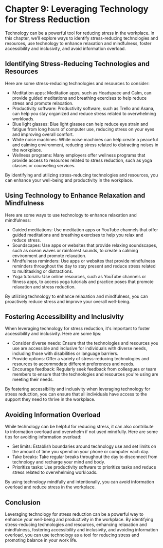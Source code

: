Chapter 9: Leveraging Technology for Stress Reduction
=====================================================

Technology can be a powerful tool for reducing stress in the workplace. In this chapter, we'll explore ways to identify stress-reducing technologies and resources, use technology to enhance relaxation and mindfulness, foster accessibility and inclusivity, and avoid information overload.

Identifying Stress-Reducing Technologies and Resources
------------------------------------------------------

Here are some stress-reducing technologies and resources to consider:

* Meditation apps: Meditation apps, such as Headspace and Calm, can provide guided meditations and breathing exercises to help reduce stress and promote relaxation.
* Productivity software: Productivity software, such as Trello and Asana, can help you stay organized and reduce stress related to overwhelming workloads.
* Blue light glasses: Blue light glasses can help reduce eye strain and fatigue from long hours of computer use, reducing stress on your eyes and improving overall comfort.
* White noise machines: White noise machines can help create a peaceful and calming environment, reducing stress related to distracting noises in the workplace.
* Wellness programs: Many employers offer wellness programs that provide access to resources related to stress reduction, such as yoga classes or counseling services.

By identifying and utilizing stress-reducing technologies and resources, you can enhance your well-being and productivity in the workplace.

Using Technology to Enhance Relaxation and Mindfulness
------------------------------------------------------

Here are some ways to use technology to enhance relaxation and mindfulness:

* Guided meditations: Use meditation apps or YouTube channels that offer guided meditations and breathing exercises to help you relax and reduce stress.
* Soundscapes: Use apps or websites that provide relaxing soundscapes, such as ocean waves or rainforest sounds, to create a calming environment and promote relaxation.
* Mindfulness reminders: Use apps or websites that provide mindfulness reminders throughout the day to stay present and reduce stress related to multitasking or distractions.
* Yoga tutorials: Use online resources, such as YouTube channels or fitness apps, to access yoga tutorials and practice poses that promote relaxation and stress reduction.

By utilizing technology to enhance relaxation and mindfulness, you can proactively reduce stress and improve your overall well-being.

Fostering Accessibility and Inclusivity
---------------------------------------

When leveraging technology for stress reduction, it's important to foster accessibility and inclusivity. Here are some tips:

* Consider diverse needs: Ensure that the technologies and resources you use are accessible and inclusive for individuals with diverse needs, including those with disabilities or language barriers.
* Provide options: Offer a variety of stress-reducing technologies and resources to accommodate different preferences and needs.
* Encourage feedback: Regularly seek feedback from colleagues or team members to ensure that the technologies and resources you're using are meeting their needs.

By fostering accessibility and inclusivity when leveraging technology for stress reduction, you can ensure that all individuals have access to the support they need to thrive in the workplace.

Avoiding Information Overload
-----------------------------

While technology can be helpful for reducing stress, it can also contribute to information overload and overwhelm if not used mindfully. Here are some tips for avoiding information overload:

* Set limits: Establish boundaries around technology use and set limits on the amount of time you spend on your phone or computer each day.
* Take breaks: Take regular breaks throughout the day to disconnect from technology and recharge your mind and body.
* Prioritize tasks: Use productivity software to prioritize tasks and reduce stress related to overwhelming workloads.

By using technology mindfully and intentionally, you can avoid information overload and reduce stress in the workplace.

Conclusion
----------

Leveraging technology for stress reduction can be a powerful way to enhance your well-being and productivity in the workplace. By identifying stress-reducing technologies and resources, enhancing relaxation and mindfulness, fostering accessibility and inclusivity, and avoiding information overload, you can use technology as a tool for reducing stress and promoting balance in your work life.
